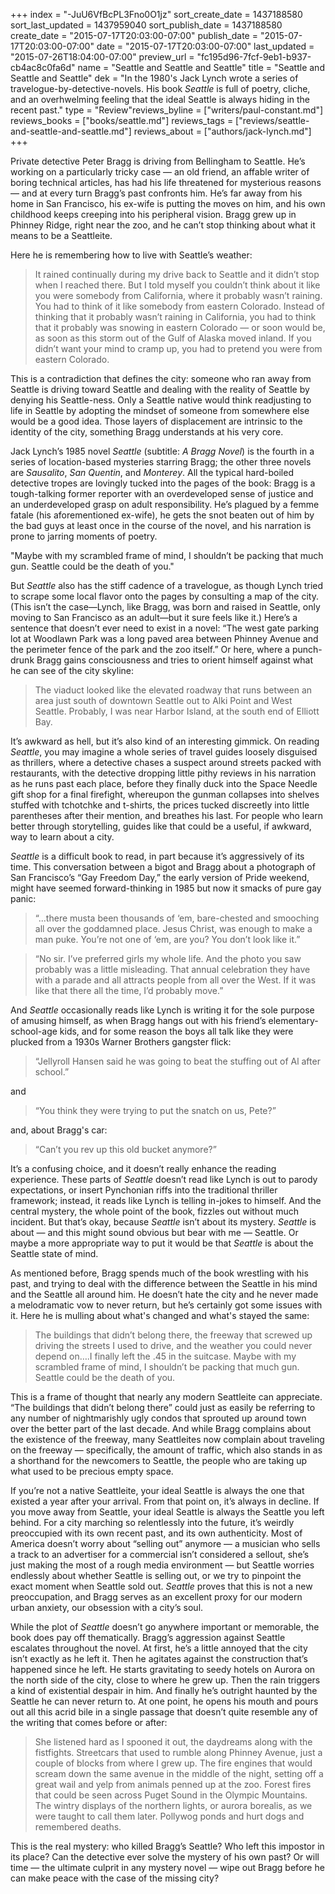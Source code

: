 +++
index = "-JuU6VfBcPL3Fno0O1jz"
sort_create_date = 1437188580
sort_last_updated = 1437959040
sort_publish_date = 1437188580
create_date = "2015-07-17T20:03:00-07:00"
publish_date = "2015-07-17T20:03:00-07:00"
date = "2015-07-17T20:03:00-07:00"
last_updated = "2015-07-26T18:04:00-07:00"
preview_url = "fc195d96-7fcf-9eb1-b937-cb4ac8c0fa6d"
name = "Seattle and Seattle and Seattle"
title = "Seattle and Seattle and Seattle"
dek = "In the 1980's Jack Lynch wrote a series of travelogue-by-detective-novels. His book *Seattle* is full of poetry, cliche, and an overhwelming feeling that the ideal Seattle is always hiding in the recent past."
type = "Review"reviews_byline = ["writers/paul-constant.md"]
reviews_books = ["books/seattle.md"]
reviews_tags = ["reviews/seattle-and-seattle-and-seattle.md"]
reviews_about = ["authors/jack-lynch.md"]
+++

Private detective Peter Bragg is driving from Bellingham to Seattle. He’s working on a particularly tricky case — an old friend, an affable writer of boring technical articles, has had his life threatened for mysterious reasons — and at every turn Bragg’s past confronts him. He’s far away from his home in San Francisco, his ex-wife is putting the moves on him, and his own childhood keeps creeping into his peripheral vision. Bragg grew up in Phinney Ridge, right near the zoo, and he can’t stop thinking about what it means to be a Seattleite. 

Here he is remembering how to live with Seattle’s weather:

<blockquote>It rained continually during my drive back to Seattle and it didn’t stop when I reached there. But I told myself you couldn’t think about it like you were somebody from California, where it probably wasn’t raining. You had to think of it like somebody from eastern Colorado. Instead of thinking that it probably wasn’t raining in California, you had to think that it probably was snowing in eastern Colorado — or soon would be, as soon as this storm out of the Gulf of Alaska moved inland. If you didn’t want your mind to cramp up, you had to pretend you were from eastern Colorado.</blockquote>

This is a contradiction that defines the city: someone who ran away from Seattle is driving toward Seattle and dealing with the reality of Seattle by denying his Seattle-ness. Only a Seattle native would think readjusting to life in Seattle by adopting the mindset of someone from somewhere else would be a good idea. Those layers of displacement are intrinsic to the identity of the city, something Bragg understands at his very core. 

<div class="break"></div>

Jack Lynch’s 1985 novel *Seattle* (subtitle: *A Bragg Novel*) is the fourth in a series of location-based mysteries starring Bragg; the other three novels are *Sausalito*, *San Quentin*, and *Monterey*. All the typical hard-boiled detective tropes are lovingly tucked into the pages of the book: Bragg is a tough-talking former reporter with an overdeveloped sense of justice and an underdeveloped grasp on adult responsibility. He’s plagued by a femme fatale (his aforementioned ex-wife), he gets the snot beaten out of him by the bad guys at least once in the course of the novel, and his narration is prone to jarring moments of poetry.

<p class="pull-quote">"Maybe with my scrambled frame of mind, I shouldn’t be packing that much gun. Seattle could be the death of you."</p>

But *Seattle*  also has the stiff cadence of a travelogue, as though Lynch tried to scrape some local flavor onto the pages by consulting a map of the city. (This isn’t the case—Lynch, like Bragg, was born and raised in Seattle, only moving to San Francisco as an adult—but it sure feels like it.) Here’s a sentence that doesn’t ever need to exist in a novel: “The west gate parking lot at Woodlawn Park was a long paved area between Phinney Avenue and the perimeter fence of the park and the zoo itself.” Or here, where a punch-drunk Bragg gains consciousness and tries to orient himself against what he can see of the city skyline:

<blockquote>The viaduct looked like the elevated roadway that runs between an area just south of downtown Seattle out to Alki Point and West Seattle. Probably, I was near Harbor Island, at the south end of Elliott Bay.</blockquote>

It’s awkward as hell, but it’s also kind of an interesting gimmick. On reading *Seattle*, you may imagine a whole series of travel guides loosely disguised as thrillers, where a detective chases a suspect around streets packed with restaurants, with the detective dropping little pithy reviews in his narration as he runs past each place, before they finally duck into the Space Needle gift shop for a final firefight, whereupon the gunman collapses into shelves stuffed with tchotchke and t-shirts, the prices tucked discreetly into little parentheses after their mention, and breathes his last. For people who learn better through storytelling, guides like that could be a useful, if awkward, way to learn about a city.

*Seattle* is a difficult book to read, in part because it’s aggressively of its time. This conversation between a bigot and Bragg about a photograph of San Francisco’s “Gay Freedom Day,” the early version of Pride weekend, might have seemed forward-thinking in 1985 but now it smacks of pure gay panic:

<blockquote>“...there musta been thousands of ‘em, bare-chested and smooching all over the goddamned place. Jesus Christ, was enough to make a man puke. You’re not one of ‘em, are you? You don’t look like it.”</blockquote>

<blockquote>“No sir. I’ve preferred girls my whole life. And the photo you saw probably was a little misleading. That annual celebration they have with a parade and all attracts people from all over the West. If it was like that there all the time, I’d probably move.”</blockquote>

And *Seattle* occasionally reads like Lynch is writing it for the sole purpose of amusing himself, as when Bragg hangs out with his friend’s elementary-school-age kids, and for some reason the boys all talk like they were plucked from a 1930s Warner Brothers gangster flick:

<blockquote>“Jellyroll Hansen said he was going to beat the stuffing out of Al after school.”</blockquote>

and

<blockquote>“You think they were trying to put the snatch on us, Pete?”</blockquote>

and, about Bragg's car:

<blockquote>“Can’t you rev up this old bucket anymore?”</blockquote>

It’s a confusing choice, and it doesn’t really enhance the reading experience. These parts of *Seattle* doesn’t read like Lynch is out to parody expectations, or insert Pynchonian riffs into the traditional thriller framework; instead, it reads like Lynch is telling in-jokes to himself. And the central mystery, the whole point of the book, fizzles out without much incident. But that’s okay, because *Seattle* isn’t about its mystery. *Seattle* is about — and this might sound obvious but bear with me — Seattle. Or maybe a more appropriate way to put it would be that *Seattle* is about the Seattle state of mind. 

<div class="break"></div>

As mentioned before, Bragg spends much of the book wrestling with his past, and trying to deal with the difference between the Seattle in his mind and the Seattle all around him. He doesn’t hate the city and he never made a melodramatic vow to never return, but he’s certainly got some issues with it. Here he is mulling about what's changed and what's stayed the same:

<blockquote>The buildings that didn’t belong there, the freeway that screwed up driving the streets I used to drive, and the weather you could never depend on….I finally left the .45 in the suitcase. Maybe with my scrambled frame of mind, I shouldn’t be packing that much gun. Seattle could be the death of you.</blockquote>

This is a frame of thought that nearly any modern Seattleite can appreciate. “The buildings that didn’t belong there” could just as easily be referring to any number of nightmarishly ugly condos that sprouted up around town over the better part of the last decade. And while Bragg complains about the existence of the freeway, many Seattleites now complain about traveling on the freeway — specifically, the amount of traffic, which also stands in as a shorthand for the newcomers to Seattle, the people who are taking up what used to be precious empty space.

If you’re not a native Seattleite, your ideal Seattle is always the one that existed a year after your arrival. From that point on, it’s always in decline. If you move away from Seattle, your ideal Seattle is always the Seattle you left behind. For a city marching so relentlessly into the future, it’s weirdly preoccupied with its own recent past, and its own authenticity. Most of America doesn’t worry about “selling out” anymore — a musician who sells a track to an advertiser for a commercial isn’t considered a sellout, she’s just making the most of a rough media environment — but Seattle worries endlessly about whether Seattle is selling out, or we try to  pinpoint the exact moment when Seattle sold out. *Seattle* proves that this is not a new preoccupation, and Bragg serves as an excellent proxy for our modern urban anxiety, our obsession with a city’s soul.

<div class="break"></div>

While the plot of *Seattle* doesn’t go anywhere important or memorable, the book does pay off thematically. Bragg’s aggression against Seattle escalates throughout the novel. At first, he’s a little annoyed that the city isn’t exactly as he left it. Then he agitates against the construction that’s happened since he left. He starts gravitating to seedy hotels on Aurora on the north side of the city, close to where he grew up. Then the rain triggers a kind of existential despair in him. And finally he’s outright haunted by the Seattle he can never return to. At one point, he opens his mouth and pours out all this acrid bile in a single passage that doesn’t quite resemble any of the writing that comes before or after:

<blockquote>She listened hard as I spooned it out, the daydreams along with the fistfights. Streetcars that used to rumble along Phinney Avenue, just a couple of blocks from where I grew up. The fire engines that would scream down the same avenue in the middle of the night, setting off a great wail and yelp from animals penned up at the zoo. Forest fires that could be seen across Puget Sound in the Olympic Mountains. The wintry displays of the northern lights, or aurora borealis, as we were taught to call them later. Pollywog ponds and hurt dogs and remembered deaths.</blockquote>

This is the real mystery: who killed Bragg’s Seattle? Who left this impostor in its place? Can the detective ever solve the mystery of his own past? Or will time — the ultimate culprit in any mystery novel — wipe out Bragg before he can make peace with the case of the missing city?